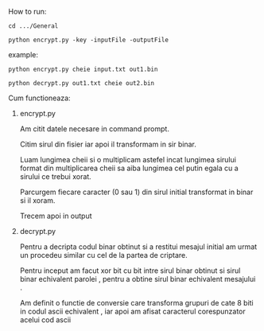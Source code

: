 How to run:
	
	cd .../General
	
	python encrypt.py -key -inputFile -outputFile


example:

	python encrypt.py cheie input.txt out1.bin
	
	python decrypt.py out1.txt cheie out2.bin
	

Cum functioneaza:
1. encrypt.py

	Am citit datele necesare in command prompt.
	
	Citim sirul din fisier iar apoi il transformam in sir binar.
	
	Luam lungimea cheii si o multiplicam astefel incat 
	lungimea sirului format din multiplicarea cheii sa aiba lungimea cel putin egala cu a sirului ce trebui xorat. 
	
	Parcurgem fiecare caracter (0 sau 1) din sirul initial transformat in binar si il xoram.

	Trecem apoi in output

2. decrypt.py
	
	Pentru a decripta codul binar obtinut si a restitui mesajul initial am urmat un procedeu similar cu cel de la partea de criptare.

	Pentru inceput am facut xor bit cu bit intre sirul binar obtinut si sirul binar echivalent parolei , pentru a obtine sirul binar echivalent mesajului .

	Am definit o functie de conversie care transforma grupuri de cate 8 biti in codul ascii echivalent , iar apoi am afisat caracterul corespunzator acelui cod ascii
